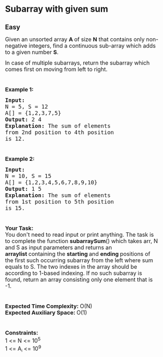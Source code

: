 # Subarray with given sum
## Easy 
<div class="problem-statement">
                <p></p><p><span style="font-size:18px">Given an unsorted array <strong>A </strong>of size <strong>N</strong> that contains only&nbsp;non-negative integers, find a continuous sub-array which adds to a given number <strong>S</strong>.</span></p>

<p><span style="font-size:18px">In case of multiple subarrays, return the subarray which comes first on moving from left to right.</span></p>

<p>&nbsp;</p>

<p><span style="font-size:18px"><strong>Example 1:</strong></span></p>

<pre><span style="font-size:18px"><strong>Input:
</strong>N = 5, S = 12
A[] = {1,2,3,7,5}
<strong>Output: </strong>2 4<strong>
Explanation: </strong>The sum of elements 
from 2nd position to 4th position 
is 12.</span></pre>

<p>&nbsp;</p>

<p><span style="font-size:18px"><strong>Example 2:</strong></span></p>

<pre><span style="font-size:18px"><strong>Input:
</strong>N = 10, S = 15
A[] = {1,2,3,4,5,6,7,8,9,10}
<strong>Output: </strong>1 5<strong>
Explanation: </strong>The sum of elements 
from 1st position to 5th position
is 15.</span>
</pre>

<p>&nbsp;</p>

<p><span style="font-size:18px"><strong>Your Task:</strong><br>
You don't need to read input or print anything. The task is to complete the function <strong>subarraySum</strong>() which takes arr, N and S as input parameters and returns an <strong>arraylist&nbsp;</strong>containing the&nbsp;<strong>starting </strong>and <strong>ending </strong>positions&nbsp;of the&nbsp;first such occurring subarray from the left where sum equals to S. The two indexes in the array should be according to 1-based indexing. If no such subarray is found, return an array consisting only one element that is -1.</span></p>

<p>&nbsp;</p>

<p><span style="font-size:18px"><strong>Expected Time Complexity:&nbsp;</strong>O(N)<br>
<strong>Expected Auxiliary Space:&nbsp;</strong>O(1)</span></p>

<p>&nbsp;</p>

<p><span style="font-size:18px"><strong>Constraints:</strong><br>
1 &lt;= N &lt;= 10<sup>5</sup></span><br>
<span style="font-size:18px">1 &lt;= A</span><sub>i</sub><span style="font-size:18px"> &lt;= 10<sup>9</sup></span></p>

<p>&nbsp;</p>
 <p></p>
            </div>
